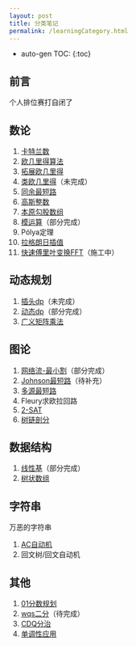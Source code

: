 ```yaml
---
layout: post
title: 分类笔记
permalink: /learningCategory.html
---
```


* auto-gen TOC:
{:toc}


## 前言

个人排位赛打自闭了



## 数论

1.  [卡特兰数](/post/category/数论/卡特兰数.html)
2.  [欧几里得算法](/post/category/数论/欧几里得算法.html)
3.  [拓展欧几里得](/post/category/数论/拓展欧几里得.html)
4.  [类欧几里得](/post/category/数论/类欧几里得.html)（未完成）
5.  [同余最短路](/post/category/数论/同余最短路.html)
6.  [高斯整数](/post/category/数论/高斯整数.html)
7.  [本原勾股数组](/post/category/数论/本原勾股数组.html)
8.  [模运算](/post/category/数论/模运算.html)（部分完成）
9.  Pólya定理
10.  [拉格朗日插值](/post/category/数论/拉格朗日插值.html)
11.  [快速傅里叶变换FFT](/post/category/数论/快速傅里叶变换.html)（施工中）



## 动态规划

1.  [插头dp](/post/category/动态规划/插头dp.html)（未完成）
2.  [动态dp](/post/category/动态规划/动态dp.html)（部分完成）
3.  [广义矩阵乘法](/post/category/动态规划/广义矩阵乘法.html)



## 图论

1.  [网络流-最小割](/post/category/图论/网络流-最小割.html)（部分完成）
2.  [Johnson最短路](/post/category/图论/Johnson最短路.html)（待补充）
3.  [多源最短路](/post/category/图论/多源最短路.html)
4.  Fleury求欧拉回路
5.  [2-SAT](/post/category/图论/2-SAT.html)
6.  [树链剖分](/post/category/图论/树链剖分.html)



## 数据结构

1.  [线性基](/post/category/数据结构/线性基.html)（部分完成）
2.  [树状数组](/post/category/数据结构/树状数组.html)



## 字符串

万恶的字符串

1.  [AC自动机](/post/category/字符串/AC自动机.html)
2.  回文树/回文自动机



## 其他

1.  [01分数规划](/post/category/其他/01分数规划.html)
2.  [wqs二分](/post/category/其他/wqs二分.html)（待完成）
3.  [CDQ分治](/post/category/其他/CDQ分治.html)
4.  [单调性应用](/post/category/其他/单调性应用.html)





